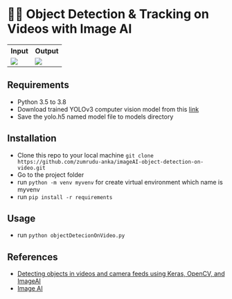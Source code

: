 # 🕵️‍♂️ Object Detection & Tracking on Videos with Image AI

<p align="center">
    <table align="center">
        <tr>
            <th>Input</th>
            <th>Output</th>
        </tr>
        <tr>
            <td>
                <img src="https://github.com/zumrudu-anka/imageAI-object-detection-on-video/blob/main/presentation/input.gif">
            </td>
            <td>
                <img src="https://github.com/zumrudu-anka/imageAI-object-detection-on-video/blob/main/presentation/output.gif">
            </td>
        </tr>
    </table>
</p>

## Requirements

- Python 3.5 to 3.8
- Download trained YOLOv3 computer vision model from this [link](https://github.com/OlafenwaMoses/ImageAI/releases/download/1.0/yolo.h5)
- Save the yolo.h5 named model file to models directory

## Installation

- Clone this repo to your local machine `git clone https://github.com/zumrudu-anka/imageAI-object-detection-on-video.git`
- Go to the project folder
- run `python -m venv myvenv` for create virtual environment which name is myvenv
- run `pip install -r requirements`

## Usage

- run `python objectDetecionOnVideo.py`

## References

- [Detecting objects in videos and camera feeds using Keras, OpenCV, and ImageAI](https://heartbeat.fritz.ai/detecting-objects-in-videos-and-camera-feeds-using-keras-opencv-and-imageai-c869fe1ebcdb)
- [Image AI](https://github.com/OlafenwaMoses/ImageAI)
